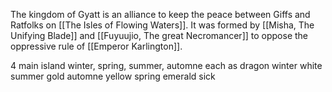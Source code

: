 The kingdom of Gyatt is an alliance to keep the peace between Giffs and Ratfolks on [[The Isles of Flowing Waters]]. It was formed by [[Misha, The Unifying Blade]] and [[Fuyuujio, The great Necromancer]] to oppose the oppressive rule of [[Emperor Karlington]].

4 main island winter, spring, summer, automne 
each as dragon 
winter white
summer gold
automne yellow
spring emerald sick